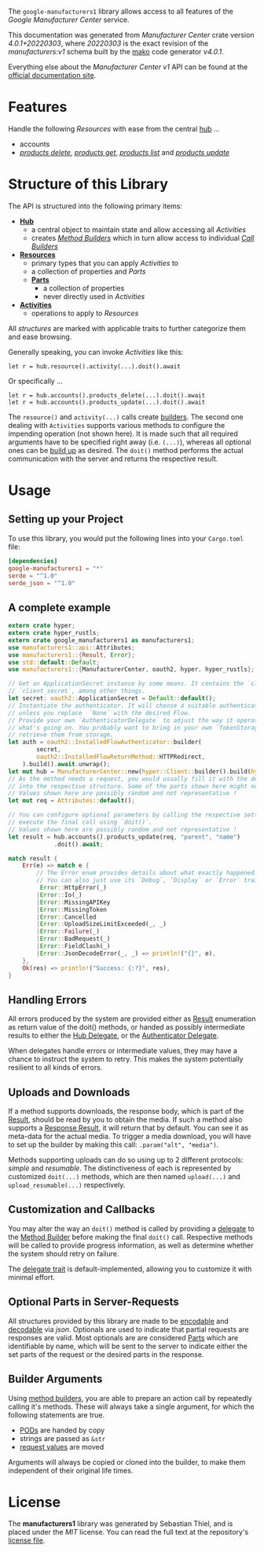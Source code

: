<!---
DO NOT EDIT !
This file was generated automatically from 'src/generator/templates/api/README.md.mako'
DO NOT EDIT !
-->
The `google-manufacturers1` library allows access to all features of the *Google Manufacturer Center* service.

This documentation was generated from *Manufacturer Center* crate version *4.0.1+20220303*, where *20220303* is the exact revision of the *manufacturers:v1* schema built by the [mako](http://www.makotemplates.org/) code generator *v4.0.1*.

Everything else about the *Manufacturer Center* *v1* API can be found at the
[official documentation site](https://developers.google.com/manufacturers/).
# Features

Handle the following *Resources* with ease from the central [hub](https://docs.rs/google-manufacturers1/4.0.1+20220303/google_manufacturers1/ManufacturerCenter) ... 

* accounts
 * [*products delete*](https://docs.rs/google-manufacturers1/4.0.1+20220303/google_manufacturers1/api::AccountProductDeleteCall), [*products get*](https://docs.rs/google-manufacturers1/4.0.1+20220303/google_manufacturers1/api::AccountProductGetCall), [*products list*](https://docs.rs/google-manufacturers1/4.0.1+20220303/google_manufacturers1/api::AccountProductListCall) and [*products update*](https://docs.rs/google-manufacturers1/4.0.1+20220303/google_manufacturers1/api::AccountProductUpdateCall)




# Structure of this Library

The API is structured into the following primary items:

* **[Hub](https://docs.rs/google-manufacturers1/4.0.1+20220303/google_manufacturers1/ManufacturerCenter)**
    * a central object to maintain state and allow accessing all *Activities*
    * creates [*Method Builders*](https://docs.rs/google-manufacturers1/4.0.1+20220303/google_manufacturers1/client::MethodsBuilder) which in turn
      allow access to individual [*Call Builders*](https://docs.rs/google-manufacturers1/4.0.1+20220303/google_manufacturers1/client::CallBuilder)
* **[Resources](https://docs.rs/google-manufacturers1/4.0.1+20220303/google_manufacturers1/client::Resource)**
    * primary types that you can apply *Activities* to
    * a collection of properties and *Parts*
    * **[Parts](https://docs.rs/google-manufacturers1/4.0.1+20220303/google_manufacturers1/client::Part)**
        * a collection of properties
        * never directly used in *Activities*
* **[Activities](https://docs.rs/google-manufacturers1/4.0.1+20220303/google_manufacturers1/client::CallBuilder)**
    * operations to apply to *Resources*

All *structures* are marked with applicable traits to further categorize them and ease browsing.

Generally speaking, you can invoke *Activities* like this:

```Rust,ignore
let r = hub.resource().activity(...).doit().await
```

Or specifically ...

```ignore
let r = hub.accounts().products_delete(...).doit().await
let r = hub.accounts().products_update(...).doit().await
```

The `resource()` and `activity(...)` calls create [builders][builder-pattern]. The second one dealing with `Activities` 
supports various methods to configure the impending operation (not shown here). It is made such that all required arguments have to be 
specified right away (i.e. `(...)`), whereas all optional ones can be [build up][builder-pattern] as desired.
The `doit()` method performs the actual communication with the server and returns the respective result.

# Usage

## Setting up your Project

To use this library, you would put the following lines into your `Cargo.toml` file:

```toml
[dependencies]
google-manufacturers1 = "*"
serde = "^1.0"
serde_json = "^1.0"
```

## A complete example

```Rust
extern crate hyper;
extern crate hyper_rustls;
extern crate google_manufacturers1 as manufacturers1;
use manufacturers1::api::Attributes;
use manufacturers1::{Result, Error};
use std::default::Default;
use manufacturers1::{ManufacturerCenter, oauth2, hyper, hyper_rustls};

// Get an ApplicationSecret instance by some means. It contains the `client_id` and 
// `client_secret`, among other things.
let secret: oauth2::ApplicationSecret = Default::default();
// Instantiate the authenticator. It will choose a suitable authentication flow for you, 
// unless you replace  `None` with the desired Flow.
// Provide your own `AuthenticatorDelegate` to adjust the way it operates and get feedback about 
// what's going on. You probably want to bring in your own `TokenStorage` to persist tokens and
// retrieve them from storage.
let auth = oauth2::InstalledFlowAuthenticator::builder(
        secret,
        oauth2::InstalledFlowReturnMethod::HTTPRedirect,
    ).build().await.unwrap();
let mut hub = ManufacturerCenter::new(hyper::Client::builder().build(hyper_rustls::HttpsConnectorBuilder::new().with_native_roots().https_or_http().enable_http1().enable_http2().build()), auth);
// As the method needs a request, you would usually fill it with the desired information
// into the respective structure. Some of the parts shown here might not be applicable !
// Values shown here are possibly random and not representative !
let mut req = Attributes::default();

// You can configure optional parameters by calling the respective setters at will, and
// execute the final call using `doit()`.
// Values shown here are possibly random and not representative !
let result = hub.accounts().products_update(req, "parent", "name")
             .doit().await;

match result {
    Err(e) => match e {
        // The Error enum provides details about what exactly happened.
        // You can also just use its `Debug`, `Display` or `Error` traits
         Error::HttpError(_)
        |Error::Io(_)
        |Error::MissingAPIKey
        |Error::MissingToken
        |Error::Cancelled
        |Error::UploadSizeLimitExceeded(_, _)
        |Error::Failure(_)
        |Error::BadRequest(_)
        |Error::FieldClash(_)
        |Error::JsonDecodeError(_, _) => println!("{}", e),
    },
    Ok(res) => println!("Success: {:?}", res),
}

```
## Handling Errors

All errors produced by the system are provided either as [Result](https://docs.rs/google-manufacturers1/4.0.1+20220303/google_manufacturers1/client::Result) enumeration as return value of
the doit() methods, or handed as possibly intermediate results to either the 
[Hub Delegate](https://docs.rs/google-manufacturers1/4.0.1+20220303/google_manufacturers1/client::Delegate), or the [Authenticator Delegate](https://docs.rs/yup-oauth2/*/yup_oauth2/trait.AuthenticatorDelegate.html).

When delegates handle errors or intermediate values, they may have a chance to instruct the system to retry. This 
makes the system potentially resilient to all kinds of errors.

## Uploads and Downloads
If a method supports downloads, the response body, which is part of the [Result](https://docs.rs/google-manufacturers1/4.0.1+20220303/google_manufacturers1/client::Result), should be
read by you to obtain the media.
If such a method also supports a [Response Result](https://docs.rs/google-manufacturers1/4.0.1+20220303/google_manufacturers1/client::ResponseResult), it will return that by default.
You can see it as meta-data for the actual media. To trigger a media download, you will have to set up the builder by making
this call: `.param("alt", "media")`.

Methods supporting uploads can do so using up to 2 different protocols: 
*simple* and *resumable*. The distinctiveness of each is represented by customized 
`doit(...)` methods, which are then named `upload(...)` and `upload_resumable(...)` respectively.

## Customization and Callbacks

You may alter the way an `doit()` method is called by providing a [delegate](https://docs.rs/google-manufacturers1/4.0.1+20220303/google_manufacturers1/client::Delegate) to the 
[Method Builder](https://docs.rs/google-manufacturers1/4.0.1+20220303/google_manufacturers1/client::CallBuilder) before making the final `doit()` call. 
Respective methods will be called to provide progress information, as well as determine whether the system should 
retry on failure.

The [delegate trait](https://docs.rs/google-manufacturers1/4.0.1+20220303/google_manufacturers1/client::Delegate) is default-implemented, allowing you to customize it with minimal effort.

## Optional Parts in Server-Requests

All structures provided by this library are made to be [encodable](https://docs.rs/google-manufacturers1/4.0.1+20220303/google_manufacturers1/client::RequestValue) and 
[decodable](https://docs.rs/google-manufacturers1/4.0.1+20220303/google_manufacturers1/client::ResponseResult) via *json*. Optionals are used to indicate that partial requests are responses 
are valid.
Most optionals are are considered [Parts](https://docs.rs/google-manufacturers1/4.0.1+20220303/google_manufacturers1/client::Part) which are identifiable by name, which will be sent to 
the server to indicate either the set parts of the request or the desired parts in the response.

## Builder Arguments

Using [method builders](https://docs.rs/google-manufacturers1/4.0.1+20220303/google_manufacturers1/client::CallBuilder), you are able to prepare an action call by repeatedly calling it's methods.
These will always take a single argument, for which the following statements are true.

* [PODs][wiki-pod] are handed by copy
* strings are passed as `&str`
* [request values](https://docs.rs/google-manufacturers1/4.0.1+20220303/google_manufacturers1/client::RequestValue) are moved

Arguments will always be copied or cloned into the builder, to make them independent of their original life times.

[wiki-pod]: http://en.wikipedia.org/wiki/Plain_old_data_structure
[builder-pattern]: http://en.wikipedia.org/wiki/Builder_pattern
[google-go-api]: https://github.com/google/google-api-go-client

# License
The **manufacturers1** library was generated by Sebastian Thiel, and is placed 
under the *MIT* license.
You can read the full text at the repository's [license file][repo-license].

[repo-license]: https://github.com/Byron/google-apis-rsblob/main/LICENSE.md

